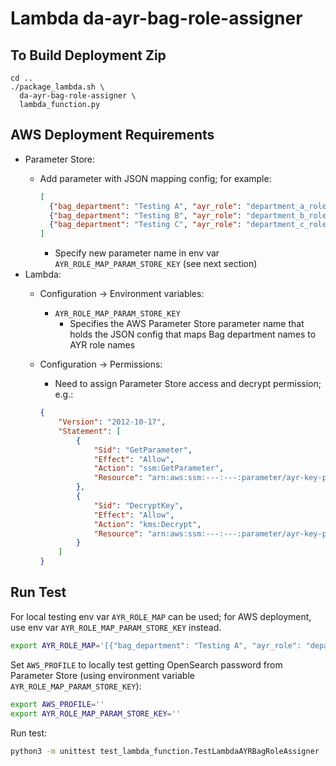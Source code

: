 # Lambda da-ayr-bag-role-assigner

## To Build Deployment Zip

```base
cd ..
./package_lambda.sh \
  da-ayr-bag-role-assigner \
  lambda_function.py
```

## AWS Deployment Requirements

* Parameter Store:
  * Add parameter with JSON mapping config; for example:

    ```json
    [
      {"bag_department": "Testing A", "ayr_role": "department_a_role"},
      {"bag_department": "Testing B", "ayr_role": "department_b_role"},
      {"bag_department": "Testing C", "ayr_role": "department_c_role"}
    ]
    ```

    * Specify new parameter name in env var `AYR_ROLE_MAP_PARAM_STORE_KEY`
      (see next section)
* Lambda:
    * Configuration -> Environment variables:
        * `AYR_ROLE_MAP_PARAM_STORE_KEY`
            * Specifies the AWS Parameter Store parameter name that holds the JSON
              config that maps Bag department names to AYR role names
    * Configuration -> Permissions:
      * Need to assign Parameter Store access and decrypt permission; e.g.:
      
      ```json
      {
          "Version": "2012-10-17",
          "Statement": [
              {
                  "Sid": "GetParameter",
                  "Effect": "Allow",
                  "Action": "ssm:GetParameter",
                  "Resource": "arn:aws:ssm:---:---:parameter/ayr-key-path-here"
              },
              {
                  "Sid": "DecryptKey",
                  "Effect": "Allow",
                  "Action": "kms:Decrypt",
                  "Resource": "arn:aws:ssm:---:---:parameter/ayr-key-path-here"
              }
          ]
      }
      ```

## Run Test

For local testing env var `AYR_ROLE_MAP` can be used; for AWS deployment, use
env var `AYR_ROLE_MAP_PARAM_STORE_KEY` instead.

```bash
export AYR_ROLE_MAP='[{"bag_department": "Testing A", "ayr_role": "department_a_role"}]'
```

Set `AWS_PROFILE` to locally test getting OpenSearch password from Parameter
Store (using environment variable `AYR_ROLE_MAP_PARAM_STORE_KEY`):

```bash
export AWS_PROFILE=''
export AYR_ROLE_MAP_PARAM_STORE_KEY=''
```

Run test:

```bash
python3 -m unittest test_lambda_function.TestLambdaAYRBagRoleAssigner
```
